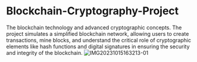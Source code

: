 # Blockchain-Cryptography-Project
The  blockchain technology and advanced cryptographic concepts. The project simulates a simplified blockchain network, allowing users to create transactions, mine blocks, and understand the critical role of cryptographic elements like hash functions and digital signatures in ensuring the security and integrity of the blockchain.
![IMG20231015163213-01](https://github.com/RAHUL-Nj/Blockchain-Cryptography-Project/assets/98076310/66e14110-be8b-41ee-990e-612cadf1b89e)
